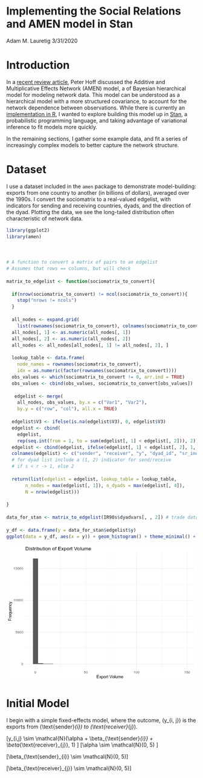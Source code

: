 Implementing the Social Relations and AMEN model in Stan
================
Adam M. Lauretig
3/31/2020

# Introduction

In a [recent review
article](https://www.e-publications.org/ims/submission/STS/user/submissionFile/36407?confirm=150a239a),
Peter Hoff discussed the Additive and Multiplicative Effects Network
(AMEN) model, a of Bayesian hierarchical model for modeling network
data. This model can be understood as a hierarchical model with a more
structured covariance, to account for the network dependence between
observations. While there is currently an [implementation in
R](https://cran.r-project.org/web/packages/amen/index.html), I wanted to
explore building this model up in [Stan](https://mc-stan.org/), a
probabilistic programming language, and taking advantage of variational
inference to fit models more quickly.

In the remaining sections, I gather some example data, and fit a series
of increasingly complex models to better capture the network structure.

# Dataset

I use a dataset included in the `amen` package to demonstrate
model-building: exports from one country to another (in billions of
dollars), averaged over the 1990s. I convert the sociomatrix to a
real-valued edgelist, with indicators for sending and receiving
countries, dyads, and the direction of the dyad. Plotting the data, we
see the long-tailed distribution often characteristic of network data.

``` r
library(ggplot2)
library(amen)



# A function to convert a matrix of pairs to an edgelist
# Assumes that rows == columns, but will check

matrix_to_edgelist <- function(sociomatrix_to_convert){
  
  if(nrow(sociomatrix_to_convert) != ncol(sociomatrix_to_convert)){
    stop("nrows != ncols")
  }
  
  all_nodes <- expand.grid(
    list(rownames(sociomatrix_to_convert), colnames(sociomatrix_to_convert)))
  all_nodes[, 1] <- as.numeric(all_nodes[, 1])
  all_nodes[, 2] <- as.numeric(all_nodes[, 2])
  all_nodes <- all_nodes[all_nodes[, 1] != all_nodes[, 2], ]

  lookup_table <- data.frame(
    node_names = rownames(sociomatrix_to_convert), 
    idx = as.numeric(factor(rownames(sociomatrix_to_convert))))
  obs_values <- which(sociomatrix_to_convert != 0, arr.ind = TRUE)
  obs_values <- cbind(obs_values, sociomatrix_to_convert[obs_values])
 
   edgelist <- merge(
    all_nodes, obs_values, by.x = c("Var1", "Var2"), 
    by.y = c("row", "col"), all.x = TRUE)
  
  edgelist$V3 <- ifelse(is.na(edgelist$V3), 0, edgelist$V3)
  edgelist <- cbind(
    edgelist, 
    rep(seq.int(from = 1, to = sum(edgelist[, 1] < edgelist[, 2])), 2))
  edgelist <- cbind(edgelist, ifelse(edgelist[, 1] < edgelist[, 2], 1, 2))
  colnames(edgelist) <- c("sender", "receiver", "y", "dyad_id", "sr_indicator")
  # for dyad list include a (1, 2) indicator for send/receive
  # if s < r -> 1, else 2
  
  return(list(edgelist = edgelist, lookup_table = lookup_table, 
       n_nodes = max(edgelist[, 1]), n_dyads = max(edgelist[, 4]), 
       N = nrow(edgelist)))
  
}

data_for_stan <- matrix_to_edgelist(IR90s$dyadvars[, , 2]) # trade data

y_df <- data.frame(y = data_for_stan$edgelist$y)
ggplot(data = y_df, aes(x = y)) + geom_histogram() + theme_minimal() + labs(x = "Export Volume", y = "Frequency", title = "Distribution of Export Volume")
```

![](amen_model_writeup_files/figure-gfm/eda_dataviz-1.png)<!-- -->

# Initial Model

I begin with a simple fixed-effects model, where the outcome,
\(y_{i, j}\) is the exports from \(\text{sender}_{i}\) to
\(\text{receiver}_{j}\).

\[y_{i,j} \sim \mathcal{N}(\alpha + \beta_{\text{sender}_{i}} + \beta_{\text{receiver}_{j}}, 1) \]
\[\alpha \sim \mathcal{N}(0, 5) \]

\[\beta_{\text{sender}_{i}} \sim \mathcal{N}(0, 5)\]

\[\beta_{\text{receiver}_{j}} \sim \mathcal{N}(0, 5)\]
